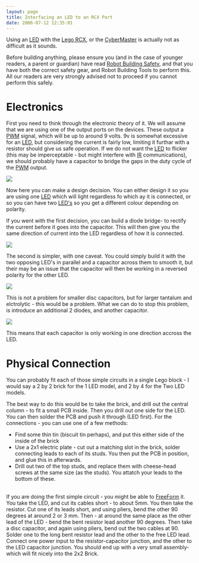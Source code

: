 ```yaml
---
layout: page
title: Interfacing an LED to an RCX Port
date: 2006-07-12 12:35:01
---
```

<p>Using an <a class="wiki" href="/wiki/led.html" title="Light Emitting Diode">LED</a> with the <a class="wiki" href="/wiki/lego_rcx.html" title="The Lego RCX">Lego RCX</a>, or the <a class="wiki" href="/wiki/cybermaster.html" title="CyberMaster">CyberMaster</a> is actually not as difficult as it sounds.
</p>
<p>Before building anything, please ensure you (and in the case of younger readers, a parent or guardian) have read <a class="wiki" href="/wiki/robot_building_safety.html" title="Building robots can be dangerous - tips to help your safety">Robot Building Safety</a>, and that you have both the correct safety gear, and Robot Building Tools to perform this. All our readers are very strongly advised not to proceed if you cannot perform this safely.
</p>
<h1 id="Electronics">Electronics</h1>
<p>First you need to think through the electronic theory of it. We will assume that we are using one of the output ports on the devices. These output a <a class="wiki" href="/wiki/pwm.html" title="Pulse Width Modulation">PWM</a> signal, which will be up to around 9 volts. 9v is somewhat excessive for an <a class="wiki" href="/wiki/led.html" title="Light Emitting Diode">LED</a>, but considering the current is fairly low, limiting it furthar with a resistor should give us safe operation. If we do not want the <a class="wiki" href="/wiki/led.html" title="Light Emitting Diode">LED</a> to flicker (this may be imperceptable - but might interfere with <a class="wiki" href="/wiki/infrared.html" title="A type of EM radiation commonly used for digital communications">IR</a> communications), we should probably have a capacitor to bridge the gaps in the duty cycle of the <a class="wiki" href="/wiki/pwm.html" title="Pulse Width Modulation">PWM</a> output.
</p>
<p><img class="img-responsive" src="image147"/>
</p>
<p>Now here you can make a design decision. You can either design it so you are using one <a class="wiki" href="/wiki/led.html" title="Light Emitting Diode">LED</a> which will light regardless fo which ay it is connected, or so you can have two <a class="wiki" href="/wiki/led.html" title="Light Emitting Diode">LED's</a> so you get a different colour depending on polarity.
</p>
<p>If you went with the first decision, you can build a diode bridge- to rectify the current before it goes into the capacitor. This will then give you the same direction of current into the LED regardless of how it is connected.
</p>
<p><img class="img-responsive" src="image148"/>
</p>
<p>The second is simpler, with one caveat. You could simply build it with the two opposing LED's in parallel and a capacitor across them to smooth it, but their may be an issue that the capacitor will then be working in a reversed polarity for the other LED.
</p>
<p><img class="img-responsive" src="image149"/>
</p>
<p>This is not a problem for smaller disc capacitors, but for larger tantalum and elctrolytic - this would be a problem. What we can do to stop this problem, is introduce an additional 2 diodes, and another capacitor.
</p>
<p><img class="img-responsive" src="image150"/>
</p>
<p>This means that each capacitor is only working in one direction accross the LED.
</p>
<h1 id="Physical_Connection">Physical Connection</h1>
<p>You can probably fit each of those simple circuits in a single Lego block - I would say a 2 by 2 brick for the 1 LED model, and 2 by 4 for the Two LED models.
</p>
<p>The best way to do this would be to take the brick, and drill out the central column - to fit a small PCB inside. Then you drill out one side for the LED. You can then solder the PCB and push it through (LED first).  For the connections - you can use one of a few methods:
</p>
<ul><li> Find some thin tin (biscuit tin perhaps), and put this either side of the inside of the brick
</li><li> Use a 2x1 electric plate - cut out a matching slot in the brick, solder connecting leads to each of its studs. You then put the PCB in position, and glue this in afterwards.
</li><li> Drill out two of the top studs, and replace them with cheese-head screws at the same size (as the studs). You attatch your leads to the bottom of these.
</li></ul><p>
<br/>If you are doing the first simple circuit - you might be able to <a class="wiki" href="/wiki/freeform.html" title="FreeForm">FreeForm</a> it. You take the LED, and cut its cables short - to about 5mm. You then take the resistor. Cut one of its leads short, and using pliers, bend the other 90 degrees at around 2 or 3 mm. Then - at around the same place as the other lead of the LED - bend the bent resistor lead another 90 degrees. Then take a disc capacitor, and again using pliers, bend out the two cables at 90. Solder one to the long bent resistor lead and the other to the free LED lead. Connect one power input to the resistor-capacitor junction, and the other to the LED capacitor junction. You should end up with a very small assembly- which will fit nicely into the 2x2 Brick.
</p>
